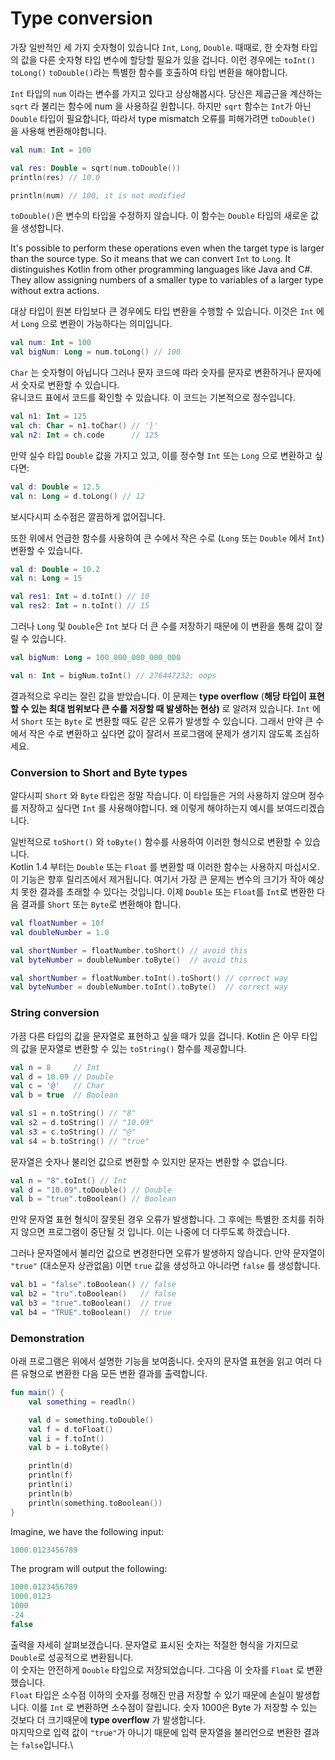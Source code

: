 # Type conversion

가장 일반적인 세 가지 숫자형이 있습니다 `Int`, `Long`, `Double`. 때때로, 한 숫자형 타입의 값을 다른 숫자형 타입 변수에 할당할 필요가 있을 겁니다. 이런 경우에는 `toInt()` `toLong()` `toDouble()`라는 특별한 함수를 호출하여 타입 변환을 해야합니다.

`Int` 타입의 `num` 이라는 변수를 가지고 있다고 상상해봅시다. 당신은 제곱근을 계산하는 `sqrt` 라 불리는 함수에 num 을 사용하길 원합니다. 하지만 `sqrt` 함수는 `Int`가 아닌 `Double` 타입이 필요합니다, 따라서 type mismatch 오류를 피해가려면  `toDouble()` 을 사용해 변환해야합니다.

```kotlin
val num: Int = 100

val res: Double = sqrt(num.toDouble())
println(res) // 10.0

println(num) // 100, it is not modified
```

`toDouble()`은 변수의 타입을 수정하지 않습니다. 이 함수는 `Double` 타입의 새로운 값을 생성합니다.

It's possible to perform these operations even when the target type is larger than the source type. So it means that we can convert `Int` to `Long`. It distinguishes Kotlin from other programming languages like Java and C#. They allow assigning numbers of a smaller type to variables of a larger type without extra actions.

대상 타입이 원본 타입보다 큰 경우에도 타입 변환을 수행할 수 있습니다. 이것은 `Int` 에서 `Long` 으로 변환이 가능하다는 의미입니다.&#x20;

```kotlin
val num: Int = 100
val bigNum: Long = num.toLong() // 100
```



`Char` 는 숫자형이 아닙니다 그러나 문자 코드에 따라 숫자를 문자로 변환하거나 문자에서 숫자로 변환할 수 있습니다.\
유니코드 표에서 코드를 확인할 수 있습니다. 이 코드는 기본적으로 정수입니다.

```kotlin
val n1: Int = 125
val ch: Char = n1.toChar() // '}'
val n2: Int = ch.code      // 125
```

만약 실수 타입 `Double` 값을 가지고 있고, 이를 정수형 `Int` 또는 `Long` 으로 변환하고 싶다면:

```kotlin
val d: Double = 12.5
val n: Long = d.toLong() // 12
```

보시다시피 소수점은 깔끔하게 없어집니다.



또한 위에서 언급한 함수를 사용하여 큰 수에서 작은 수로 (`Long` 또는 `Double` 에서 `Int`) 변환할 수 있습니다.

```kotlin
val d: Double = 10.2
val n: Long = 15

val res1: Int = d.toInt() // 10
val res2: Int = n.toInt() // 15
```



그러나 `Long` 및 `Double`은 `Int` 보다 더 큰 수를 저장하기 때문에 이 변환을 통해 값이 잘릴 수 있습니다.

```kotlin
val bigNum: Long = 100_000_000_000_000

val n: Int = bigNum.toInt() // 276447232; oops
```

결과적으로 우리는 잘린 값을 받았습니다. 이 문제는 **type overflow** (**해당 타입이 표현할 수 있는 최대 범위보다 큰 수를 저장할 때 발생하는 현상)** 로 알려져 있습니다. `Int` 에서 `Short` 또는 `Byte` 로 변환할 때도 같은 오류가 발생할 수 있습니다. 그래서 만약 큰 수에서 작은 수로 변환하고 싶다면 값이 잘려서 프로그램에 문제가 생기지 않도록 조심하세요.&#x20;



### **Conversion to Short and Byte types**

알다시피 `Short` 와 `Byte` 타입은 정말 작습니다. 이 타입들은 거의 사용하지 않으며 정수를 저장하고 싶다면 `Int` 를 사용해야합니다. 왜 이렇게 해야하는지 예시를 보여드리겠습니다.

일반적으로 `toShort()` 와 `toByte()` 함수를 사용하여 이러한 형식으로 변환할 수 있습니다.\
Kotlin 1.4 부터는 `Double` 또는 `Float` 를 변환할 때 이러한 함수는 사용하지 마십시오.\
이 기능은 향후 릴리즈에서 제거됩니다. 여기서 가장 큰 문제는 변수의 크기가 작아 예상치 못한 결과를 초래할 수 있다는 것입니다. 이제 `Double` 또는 `Float`를 `Int`로 변환한 다음 결과를 `Short` 또는 `Byte`로 변환해야 합니다.

```kotlin
val floatNumber = 10f
val doubleNumber = 1.0

val shortNumber = floatNumber.toShort() // avoid this
val byteNumber = doubleNumber.toByte()  // avoid this

val shortNumber = floatNumber.toInt().toShort() // correct way
val byteNumber = doubleNumber.toInt().toByte()  // correct way
```



### **String conversion**

가끔 다른 타입의 값을 문자열로 표현하고 싶을 때가 있을 겁니다. Kotlin 은 아무 타입의 값을 문자열로 변환할 수 있는 `toString()` 함수를 제공합니다.&#x20;

```kotlin
val n = 8     // Int
val d = 10.09 // Double
val c = '@'   // Char
val b = true  // Boolean

val s1 = n.toString() // "8"
val s2 = d.toString() // "10.09"
val s3 = c.toString() // "@"
val s4 = b.toString() // "true"
```



문자열은 숫자나 불리언 값으로 변환할 수 있지만 문자는 변환할 수 없습니다.

```kotlin
val n = "8".toInt() // Int
val d = "10.09".toDouble() // Double
val b = "true".toBoolean() // Boolean
```

만약 문자열 표현 형식이 잘못된 경우 오류가 발생합니다. 그 후에는 특별한 조치를 취하지 않으면 프로그램이 중단될 것 입니다. 이는 나중에 더 다루도록 하겠습니다.



그러나 문자열에서 불리언 값으로 변경한다면 오류가 발생하지 않습니다. 만약 문자열이 `"true"` (대소문자 상관없음) 이면 `true` 값을 생성하고 아니라면 `false` 를 생성합니다.

```kotlin
val b1 = "false".toBoolean() // false
val b2 = "tru".toBoolean()   // false
val b3 = "true".toBoolean()  // true
val b4 = "TRUE".toBoolean()  // true
```



### **Demonstration**

아래 프로그램은 위에서 설명한 기능을 보여줍니다. 숫자의 문자열 표현을 읽고 여러 다른 유형으로 변환한 다음 모든 변환 결과를 출력합니다.

```kotlin
fun main() {
    val something = readln()

    val d = something.toDouble()
    val f = d.toFloat()
    val i = f.toInt()
    val b = i.toByte()

    println(d)
    println(f)
    println(i)
    println(b)
    println(something.toBoolean())
}
```

Imagine, we have the following input:

```kotlin
1000.0123456789
```

The program will output the following:

```kotlin
1000.0123456789
1000.0123
1000
-24
false
```

출력을 자세히 살펴보갰습니다. 문자열로 표시된 숫자는 적절한 형식을 가지므로 `Double`로 성공적으로 변환됩니다.\
이 숫자는 안전하게 `Double` 타입으로 저장되었습니다. 그다음 이 숫자를 `Float` 로 변환했습니다.\
`Float` 타입은 소수점 이하의 숫자를 정해진 만큼 저장할 수 있기 때문에 손실이 발생합니다. 이를 `Int` 로 변환하면 소수점이 잘립니다. 숫자 1000은 Byte 가 저장할 수 있는 것보다 더 크기때문에 **type overflow** 가 발생합니다.\
마지막으로 입력 값이 `"true"`가 아니기 때문에 입력 문자열을 불리언으로 변환한 결과는 `false`입니다.\












